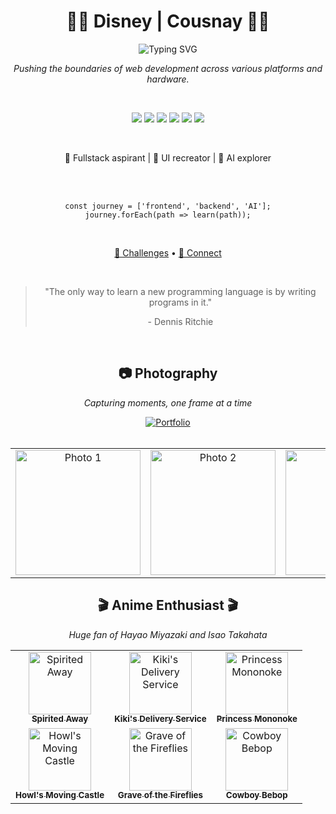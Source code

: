 <div align="center">
  <h1>👨‍💻 Disney | Cousnay 👨‍💻</h1>
  <img src="https://readme-typing-svg.herokuapp.com?font=Fira+Code&pause=1000&color=F7F7F7&center=true&vCenter=true&width=435&lines=Web+Developer;JavaScript+Enthusiast;Fullstack+Aspirant;Anime+Lover;Photographer" alt="Typing SVG" />
</div>

<p align="center">
  <em>Pushing the boundaries of web development across various platforms and hardware.</em>
</p>

<br>

<p align="center">
  <img src="https://img.shields.io/badge/-HTML-E34F26?style=for-the-badge&logo=html5&logoColor=white" />
  <img src="https://img.shields.io/badge/-CSS-1572B6?style=for-the-badge&logo=css3&logoColor=white" />
  <img src="https://img.shields.io/badge/-JavaScript-F7DF1E?style=for-the-badge&logo=javascript&logoColor=black" />
  <img src="https://img.shields.io/badge/-React-61DAFB?style=for-the-badge&logo=react&logoColor=black" />
  <img src="https://img.shields.io/badge/-Vue-4FC08D?style=for-the-badge&logo=vue.js&logoColor=white" />
  <img src="https://img.shields.io/badge/-Tailwind-38B2AC?style=for-the-badge&logo=tailwind-css&logoColor=white" />
</p>

<br>

<p align="center">
  🚀 Fullstack aspirant | 🎨 UI recreator | 🤖 AI explorer
</p>

<br>

<br>

<p align="center">
  <code>const journey = ['frontend', 'backend', 'AI'];</code><br>
  <code>journey.forEach(path => learn(path));</code>
</p>

<br>

<p align="center">
  <a href="https://www.frontendmentor.io/profile/Disney-Banje">🎨 Challenges</a> •
  <a href="https://x.com/Cousnay">🤝 Connect</a>
</p>

<br>

<blockquote align='center'>
  <p>
    "The only way to learn a new programming language is by writing programs in it."
  </p>
  <footer>
    - Dennis Ritchie
  </footer>
</blockquote>

<br>
<h2 align="center">📷 Photography</h2>

<p align="center">
  <em>Capturing moments, one frame at a time</em>
</p>

<div align="center">
  <a href="[YOUR_PHOTOGRAPHY_PORTFOLIO_LINK](https://unsplash.com/@disney_)">
    <img src="https://img.shields.io/badge/My_Portfolio-4285F4?style=for-the-badge&logo=google-chrome&logoColor=white" alt="Portfolio"/>
  </a>
</div>

<br>

<table align="center">
  <tr>
    <td align="center">
      <img src="https://images.unsplash.com/photo-1718709032395-a3d1d4a35dc7?w=500&auto=format&fit=crop&q=60&ixlib=rb-4.0.3&ixid=M3wxMjA3fDB8MHxwcm9maWxlLXBhZ2V8N3x8fGVufDB8fHx8fA%3D%3D" width="200px" alt="Photo 1"/>
    </td>
    <td align="center">
      <img src="https://images.unsplash.com/photo-1719595478224-2a9a7fd967df?w=500&auto=format&fit=crop&q=60&ixlib=rb-4.0.3&ixid=M3wxMjA3fDB8MHxwcm9maWxlLXBhZ2V8NXx8fGVufDB8fHx8fA%3D%3D" width="200px" alt="Photo 2"/>
    </td>
    <td align="center">
      <img src="https://images.unsplash.com/photo-1720449161249-bc461c2a98b6?w=500&auto=format&fit=crop&q=60&ixlib=rb-4.0.3&ixid=M3wxMjA3fDB8MHxwcm9maWxlLXBhZ2V8MXx8fGVufDB8fHx8fA%3D%3D" width="200px" alt="Photo 3"/>
    </td>
    <td align="center">
      <img src="https://images.unsplash.com/photo-1718708382517-3e89131709a8?w=500&auto=format&fit=crop&q=60&ixlib=rb-4.0.3&ixid=M3wxMjA3fDB8MHxwcm9maWxlLXBhZ2V8OXx8fGVufDB8fHx8fA%3D%3D" width="200px" alt="Photo 4"/>
    </td>
  </tr>
</table>

<h2 align="center">🎬 Anime Enthusiast 🎬</h2>
<p align="center"><em>Huge fan of Hayao Miyazaki and Isao Takahata</em></p>

<table align="center">
  <tr>
    <td align="center">
      <a href="https://www.netflix.com/tz/title/60023642?source=35">
        <img src="https://static.fmovies24.to/i/7/7f/7faabf9ae59f4c4a628b2ba6315e32cd.jpg" width="100px;" alt="Spirited Away"/>
        <br />
        <sub><b>Spirited Away</b></sub>
      </a>
    </td>
    <td align="center">
      <a href="https://www.netflix.com/tz/title/60027106?source=35">
        <img src="https://static.fmovies24.to/i/2/2d/2ddf10ce14d4252dd3d838d4599eb5ef.jpg" width="100px;" alt="Kiki's Delivery Service"/>
        <br />
        <sub><b>Kiki's Delivery Service</b></sub>
      </a>
    </td>
    <td align="center">
      <a href="https://www.netflix.com/tz/title/28630857?source=35">
        <img src="https://static.fmovies24.to/i/5/5d/5d1f57c7fcd2e43002c45078040ade3e.jpg" width="100px;" alt="Princess Mononoke"/>
        <br />
        <sub><b>Princess Mononoke</b></sub>
      </a>
    </td>
  </tr>
  <tr>
    <td align="center">
      <a href="https://www.netflix.com/tz/title/70028883?source=35">
        <img src="https://static.fmovies24.to/i/8/8a/8a637c925ab4fbf47bec61d2a74eca79.jpg" width="100px;" alt="Howl's Moving Castle"/>
        <br />
        <sub><b>Howl's Moving Castle</b></sub>
      </a>
    </td>
    <td align="center">
      <a href="https://fmovies24.to/movie/grave-of-the-fireflies-2ok0">
        <img src="https://static.fmovies24.to/i/5/5e/5e1d70e54ec5c06e59b95918cc289037.jpg" width="100px;" alt="Grave of the Fireflies"/>
        <br />
        <sub><b>Grave of the Fireflies</b></sub>
      </a>
    </td>
    <td align="center">
      <a href="https://fmovies24.to/tv/cowboy-bebop-6w24">
        <img src="https://static.fmovies24.to/i/5/52/52d27cb7aa3f3ddf4dafb2545aadeeba.jpg" width="100px;" alt="Cowboy Bebop"/>
        <br />
        <sub><b>Cowboy Bebop</b></sub>
      </a>
    </td>
  </tr>
</table>

<!---
Disney-Banje/Disney-Banje is a ✨ special ✨ repository because its `README.md` (this file) appears on your GitHub profile.
You can click the Preview link to take a look at your changes.
--->

